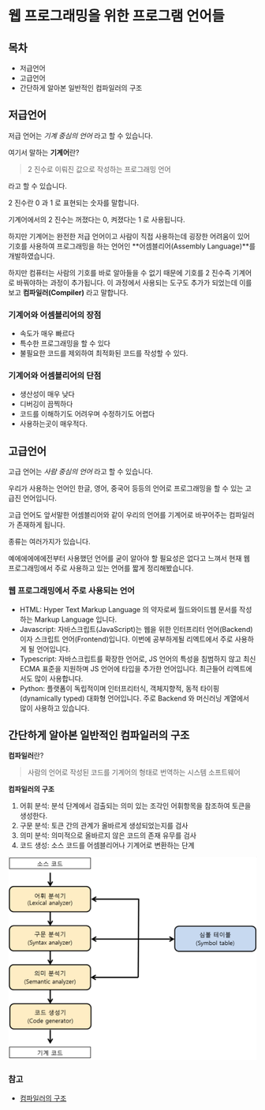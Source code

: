 # 웹 프로그래밍을 위한 프로그램 언어들

## 목차

* 저급언어
* 고급언어
* 간단하게 알아본 일반적인 컴파일러의 구조

## 저급언어

저급 언어는 _기계 중심의 언어_ 라고 할 수 있습니다.

여기서 말하는 **기계어**란?

> 2 진수로 이뤄진 값으로 작성하는 프로그래밍 언어

라고 할 수 있습니다.

2 진수란 0 과 1 로 표현되는 숫자를 말합니다.

기계어에서의 2 진수는 꺼졌다는 0, 켜졌다는 1 로 사용됩니다.

하지만 기계어는 완전한 저급 언어이고 사람이 직접 사용하는데 굉장한 어려움이 있어 기호를 사용하여 프로그래밍을 하는 언어인 **어셈블리어(Assembly Language)**를 개발하였습니다.

하지만 컴퓨터는 사람의 기호를 바로 알아들을 수 없기 때문에 기호를 2 진수즉 기계어로 바꿔야하는 과정이 추가됩니다. 이 과정에서 사용되는 도구도 추가가 되었는데 이를 보고 **컴파일러(Compiler)** 라고 말합니다.

### 기계어와 어셈블리어의 장점

* 속도가 매우 빠르다
* 특수한 프로그래밍을 할 수 있다
* 불필요한 코드를 제외하여 최적화된 코드를 작성할 수 있다.

### 기계어와 어셈블리어의 단점

* 생산성이 매우 낮다
* 디버깅이 끔찍하다
* 코드를 이해하기도 어려우며 수정하기도 어렵다
* 사용하는곳이 매우적다.

## 고급언어

고급 언어는 _사람 중심의 언어_ 라고 할 수 있습니다.

우리가 사용하는 언어인 한글, 영어, 중국어 등등의 언어로 프로그래밍을 할 수 있는 고급진 언어입니다.

고급 언어도 앞서말한 어셈블리어와 같이 우리의 언어를 기계어로 바꾸어주는 컴파일러가 존재하게 됩니다.

종류는 여러가지가 있습니다.

예에에에에에전부터 사용했던 언어를 굳이 알아야 할 필요성은 없다고 느껴서 현재 웹 프로그래밍에서 주로 사용하고 있는 언어를 짧게 정리해봤습니다.

### 웹 프로그래밍에서 주로 사용되는 언어

* HTML: Hyper Text Markup Language 의 약자로써 월드와이드웹 문서를 작성하는 Markup Language 입니다.
* Javascript: 자바스크립트(JavaScript)는 웹을 위한 인터프리터 언어(Backend)이자 스크립트 언어(Frontend)입니다. 이번에 공부하게될 리엑트에서 주로 사용하게 될 언어입니다.
* Typescript: 자바스크립트를 확장한 언어로, JS 언어의 특성을 침범하지 않고 최신 ECMA 표준을 지원하며 JS 언어에 타입을 추가한 언어입니다. 최근들어 리엑트에서도 많이 사용합니다.
* Python: 플랫폼이 독립적이며 인터프리터식, 객체지향적, 동적 타이핑(dynamically typed) 대화형 언어입니다. 주로 Backend 와 머신러닝 계열에서 많이 사용하고 있습니다.

## 간단하게 알아본 일반적인 컴파일러의 구조

**컴파일러**란?

> 사람의 언어로 작성된 코드를 기계어의 형태로 번역하는 시스템 소프트웨어

**컴파일러의 구조**

1.  어휘 분석: 분석 단계에서 검출되는 의미 있는 조각인 어휘항목을 참조하여 토큰을 생성한다.
2.  구문 분석: 토큰 간의 관계가 올바르게 생성되었는지를 검사
3.  의미 분석: 의미적으로 올바르지 않은 코드의 존재 유무를 검사
4.  코드 생성: 소스 코드를 어셈블리어나 기계어로 변환하는 단계

![컴파일러의 구조](./img/compiler.png)

### 참고

* [컴파일러의 구조](http://untitledtblog.tistory.com/9)
